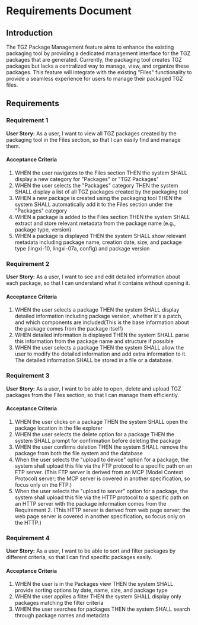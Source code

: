 # Requirements Document

## Introduction

The TGZ Package Management feature aims to enhance the existing packaging tool by providing a dedicated management interface for the TGZ packages that are generated. Currently, the packaging tool creates TGZ packages but lacks a centralized way to manage, view, and organize these packages. This feature will integrate with the existing "Files" functionality to provide a seamless experience for users to manage their packaged TGZ files.

## Requirements

### Requirement 1

**User Story:** As a user, I want to view all TGZ packages created by the packaging tool in the Files section, so that I can easily find and manage them.

#### Acceptance Criteria
1. WHEN the user navigates to the Files section THEN the system SHALL display a new category for "Packages" or "TGZ Packages"
2. WHEN the user selects the "Packages" category THEN the system SHALL display a list of all TGZ packages created by the packaging tool
3. WHEN a new package is created using the packaging tool THEN the system SHALL automatically add it to the Files section under the "Packages" category
4. WHEN a package is added to the Files section THEN the system SHALL extract and store relevant metadata from the package name (e.g., package type, version)
5. WHEN a package is displayed THEN the system SHALL show relevant metadata including package name, creation date, size, and package type (lingxi-10, lingxi-07a, config) and package version

### Requirement 2

**User Story:** As a user, I want to see and edit detailed information about each package, so that I can understand what it contains without opening it.

#### Acceptance Criteria
1. WHEN the user selects a package THEN the system SHALL display detailed information including package version, whether it's a patch, and which components are included(This is the base information about the package comes from the package itself)
2. WHEN detailed information is displayed THEN the system SHALL parse this information from the package name and structure if possible
3. WHEN the user selects a package THEN the system SHALL allow the user to modify the detailed information and add extra information to it. The detailed information SHALL be stored in a file or a database.

### Requirement 3

**User Story:** As a user, I want to be able to open, delete and upload TGZ packages from the Files section, so that I can manage them efficiently.

#### Acceptance Criteria
1. WHEN the user clicks on a package THEN the system SHALL open the package location in the file explorer
2. WHEN the user selects the delete option for a package THEN the system SHALL prompt for confirmation before deleting the package
3. WHEN the user confirms deletion THEN the system SHALL remove the package from both the file system and the database
4. When the user selects the "upload to device" option for a package, the system shall upload this file via the FTP protocol to a specific path on an FTP server. (This FTP server is derived from an MCP (Model Context Protocol) server; the MCP server is covered in another specification, so focus only on the FTP.)
5. When the user selects the "upload to server" option for a package, the system shall upload this file via the HTTP protocol to a specific path on an HTTP server with the package information comes from the Requirement 2. (This HTTP server is derived from web page server; the web page server is covered in another specification, so focus only on the HTTP.)


### Requirement 4

**User Story:** As a user, I want to be able to sort and filter packages by different criteria, so that I can find specific packages easily.

#### Acceptance Criteria
1. WHEN the user is in the Packages view THEN the system SHALL provide sorting options by date, name, size, and package type
2. WHEN the user applies a filter THEN the system SHALL display only packages matching the filter criteria
3. WHEN the user searches for packages THEN the system SHALL search through package names and metadata


